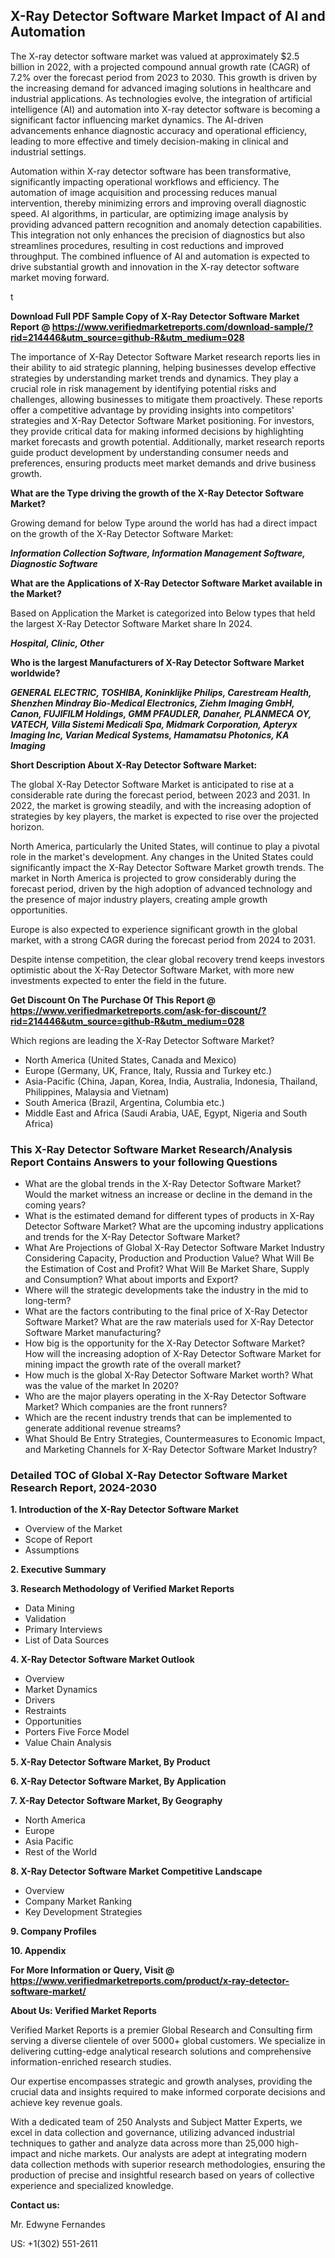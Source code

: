 <h2>X-Ray Detector Software Market Impact of AI and Automation</h2><p>The X-ray detector software market was valued at approximately $2.5 billion in 2022, with a projected compound annual growth rate (CAGR) of 7.2% over the forecast period from 2023 to 2030. This growth is driven by the increasing demand for advanced imaging solutions in healthcare and industrial applications. As technologies evolve, the integration of artificial intelligence (AI) and automation into X-ray detector software is becoming a significant factor influencing market dynamics. The AI-driven advancements enhance diagnostic accuracy and operational efficiency, leading to more effective and timely decision-making in clinical and industrial settings.</p><p>Automation within X-ray detector software has been transformative, significantly impacting operational workflows and efficiency. The automation of image acquisition and processing reduces manual intervention, thereby minimizing errors and improving overall diagnostic speed. AI algorithms, in particular, are optimizing image analysis by providing advanced pattern recognition and anomaly detection capabilities. This integration not only enhances the precision of diagnostics but also streamlines procedures, resulting in cost reductions and improved throughput. The combined influence of AI and automation is expected to drive substantial growth and innovation in the X-ray detector software market moving forward.</p>t</p><p id="" class=""><strong>Download Full PDF Sample Copy of X-Ray Detector Software Market Report @ <a href="https://www.verifiedmarketreports.com/download-sample/?rid=214446&utm_source=github-R&utm_medium=028" target="_blank">https://www.verifiedmarketreports.com/download-sample/?rid=214446&utm_source=github-R&utm_medium=028</a></strong></p><p>The importance of&nbsp;X-Ray Detector Software Market research reports lies in their ability to aid strategic planning, helping businesses develop effective strategies by understanding market trends and dynamics. They play a crucial role in risk management by identifying potential risks and challenges, allowing businesses to mitigate them proactively. These reports offer a competitive advantage by providing insights into competitors' strategies and X-Ray Detector Software Market positioning. For investors, they provide critical data for making informed decisions by highlighting market forecasts and growth potential. Additionally, market research reports guide product development by understanding consumer needs and preferences, ensuring products meet market demands and drive business growth.</p><p><strong>What are the&nbsp;Type driving the growth of the X-Ray Detector Software Market?</strong></p><p id="" class="">Growing demand for below Type around the world has had a direct impact on the growth of the X-Ray Detector Software Market:</p><em><strong>Information Collection Software, Information Management Software, Diagnostic Software</strong></em></p><strong>What are the&nbsp;Applications&nbsp;of X-Ray Detector Software Market available in the Market?</strong></p><p id="" class="">Based on Application the Market is categorized into Below types that held the largest X-Ray Detector Software Market share In 2024.</p><em><strong>Hospital, Clinic, Other</strong></em></p><strong>Who is the largest Manufacturers of X-Ray Detector Software Market worldwide?</strong></p><p><em><strong>GENERAL ELECTRIC, TOSHIBA, Koninklijke Philips, Carestream Health, Shenzhen Mindray Bio-Medical Electronics, Ziehm Imaging GmbH, Canon, FUJIFILM Holdings, GMM PFAUDLER, Danaher, PLANMECA OY, VATECH, Villa Sistemi Medicali Spa, Midmark Corporation, Apteryx Imaging Inc, Varian Medical Systems, Hamamatsu Photonics, KA Imaging</strong></em></p><p id="" class=""><strong>Short Description About X-Ray Detector Software Market:</strong></p><p>The global X-Ray Detector Software Market is anticipated to rise at a considerable rate during the forecast period, between 2023 and 2031. In 2022, the market is growing steadily, and with the increasing adoption of strategies by key players, the market is expected to rise over the projected horizon.</p><p>North America, particularly the United States, will continue to play a pivotal role in the market's development. Any changes in the United States could significantly impact the X-Ray Detector Software Market growth trends. The market in North America is projected to grow considerably during the forecast period, driven by the high adoption of advanced technology and the presence of major industry players, creating ample growth opportunities.</p><p>Europe is also expected to experience significant growth in the global market, with a strong CAGR during the forecast period from 2024 to 2031.</p><p>Despite intense competition, the clear global recovery trend keeps investors optimistic about the X-Ray Detector Software Market, with more new investments expected to enter the field in the future.</p><p id="" class=""><strong>Get Discount On The Purchase Of This Report @ <a href="https://www.verifiedmarketreports.com/ask-for-discount/?rid=214446&utm_source=github-R&utm_medium=028" target="_blank">https://www.verifiedmarketreports.com/ask-for-discount/?rid=214446&utm_source=github-R&utm_medium=028</a></strong></p>Which regions are leading the X-Ray Detector Software Market?</p><ul><li>North America (United States, Canada and Mexico)</li><li>Europe (Germany, UK, France, Italy, Russia and Turkey etc.)</li><li>Asia-Pacific (China, Japan, Korea, India, Australia, Indonesia, Thailand, Philippines, Malaysia and Vietnam)</li><li>South America (Brazil, Argentina, Columbia etc.)</li><li>Middle East and Africa (Saudi Arabia, UAE, Egypt, Nigeria and South Africa)</li></ul><h3 id="" class="">This X-Ray Detector Software Market Research/Analysis Report Contains Answers to your following Questions</h3><ul><li>What are the global trends in the X-Ray Detector Software Market? Would the market witness an increase or decline in the demand in the coming years?</li><li>What is the estimated demand for different types of products in X-Ray Detector Software Market? What are the upcoming industry applications and trends for the X-Ray Detector Software Market?</li><li>What Are Projections of Global X-Ray Detector Software Market Industry Considering Capacity, Production and Production Value? What Will Be the Estimation of Cost and Profit? What Will Be Market Share, Supply and Consumption? What about imports and Export?</li><li>Where will the strategic developments take the industry in the mid to long-term?</li><li>What are the factors contributing to the final price of X-Ray Detector Software Market? What are the raw materials used for X-Ray Detector Software Market manufacturing?</li><li>How big is the opportunity for the X-Ray Detector Software Market? How will the increasing adoption of X-Ray Detector Software Market for mining impact the growth rate of the overall market?</li><li>How much is the global X-Ray Detector Software Market worth? What was the value of the market In 2020?</li><li>Who are the major players operating in the X-Ray Detector Software Market? Which companies are the front runners?</li><li>Which are the recent industry trends that can be implemented to generate additional revenue streams?</li><li>What Should Be Entry Strategies, Countermeasures to Economic Impact, and Marketing Channels for X-Ray Detector Software Market Industry?</li></ul><h3 id="" class="">Detailed TOC of Global X-Ray Detector Software Market Research Report, 2024-2030</h3><p id="" class=""><strong>1. Introduction of the X-Ray Detector Software Market</strong></p><ul><li>Overview of the Market</li><li>Scope of Report</li><li>Assumptions</li></ul><p id="" class=""><strong>2. Executive Summary</strong></p><p id="" class=""><strong>3. Research Methodology of Verified Market Reports</strong></p><ul><li>Data Mining</li><li>Validation</li><li>Primary Interviews</li><li>List of Data Sources</li></ul><p id="" class=""><strong>4. X-Ray Detector Software Market Outlook</strong></p><ul><li>Overview</li><li>Market Dynamics</li><li>Drivers</li><li>Restraints</li><li>Opportunities</li><li>Porters Five Force Model</li><li>Value Chain Analysis</li></ul><p id="" class=""><strong>5. X-Ray Detector Software Market, By Product</strong></p><p id="" class=""><strong>6. X-Ray Detector Software Market, By Application</strong></p><p id="" class=""><strong>7. X-Ray Detector Software Market, By Geography</strong></p><ul><li>North America</li><li>Europe</li><li>Asia Pacific</li><li>Rest of the World</li></ul><p id="" class=""><strong>8. X-Ray Detector Software Market Competitive Landscape</strong></p><ul><li>Overview</li><li>Company Market Ranking</li><li>Key Development Strategies</li></ul><p id="" class=""><strong>9. Company Profiles</strong></p><p id="" class=""><strong>10. Appendix</strong></p><p id="" class=""><strong>For More Information or Query, Visit @ <a href="https://www.verifiedmarketreports.com/product/x-ray-detector-software-market/" target="_blank">https://www.verifiedmarketreports.com/product/x-ray-detector-software-market/</a></strong></p><p id="" class=""><strong>About Us: Verified Market Reports</strong></p><p id="" class="">Verified Market Reports is a premier Global Research and Consulting firm serving a diverse clientele of over 5000+ global customers. We specialize in delivering cutting-edge analytical research solutions and comprehensive information-enriched research studies.</p><p id="" class="">Our expertise encompasses strategic and growth analyses, providing the crucial data and insights required to make informed corporate decisions and achieve key revenue goals.</p><p id="" class="">With a dedicated team of 250 Analysts and Subject Matter Experts, we excel in data collection and governance, utilizing advanced industrial techniques to gather and analyze data across more than 25,000 high-impact and niche markets. Our analysts are adept at integrating modern data collection methods with superior research methodologies, ensuring the production of precise and insightful research based on years of collective experience and specialized knowledge.</p><p id="" class=""><strong>Contact us:</strong></p><p id="" class="">Mr. Edwyne Fernandes</p><p id="" class="">US: +1(302) 551-2611</p>